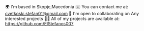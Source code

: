 🌍  I'm based in Skopje,Macedonia
✉️  You can contact me at: cvetkoski.stefan01@gmail.com
🤝  I'm open to collaborating on Any interested projects
👨‍💻 All of my projects are available at: https://github.com/ElStefanos007
